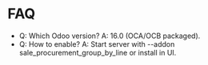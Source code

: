 # FAQ

- Q: Which Odoo version? A: 16.0 (OCA/OCB packaged).
- Q: How to enable? A: Start server with --addon sale_procurement_group_by_line or install in UI.
